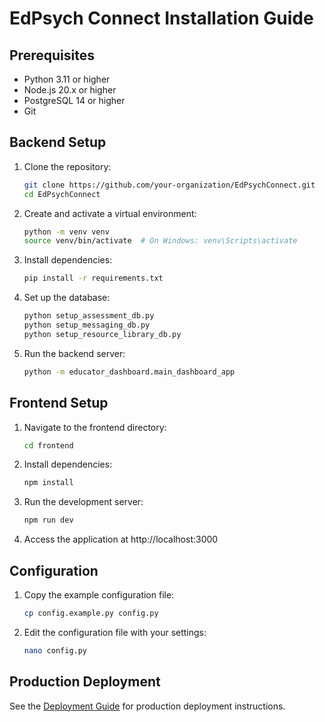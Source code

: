# EdPsych Connect Installation Guide

## Prerequisites

- Python 3.11 or higher
- Node.js 20.x or higher
- PostgreSQL 14 or higher
- Git

## Backend Setup

1. Clone the repository:
   ```bash
   git clone https://github.com/your-organization/EdPsychConnect.git
   cd EdPsychConnect
   ```

2. Create and activate a virtual environment:
   ```bash
   python -m venv venv
   source venv/bin/activate  # On Windows: venv\Scripts\activate
   ```

3. Install dependencies:
   ```bash
   pip install -r requirements.txt
   ```

4. Set up the database:
   ```bash
   python setup_assessment_db.py
   python setup_messaging_db.py
   python setup_resource_library_db.py
   ```

5. Run the backend server:
   ```bash
   python -m educator_dashboard.main_dashboard_app
   ```

## Frontend Setup

1. Navigate to the frontend directory:
   ```bash
   cd frontend
   ```

2. Install dependencies:
   ```bash
   npm install
   ```

3. Run the development server:
   ```bash
   npm run dev
   ```

4. Access the application at http://localhost:3000

## Configuration

1. Copy the example configuration file:
   ```bash
   cp config.example.py config.py
   ```

2. Edit the configuration file with your settings:
   ```bash
   nano config.py
   ```

## Production Deployment

See the [Deployment Guide](deployment_guide.md) for production deployment instructions.
